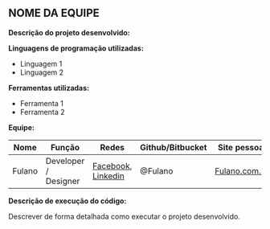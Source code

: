 ## NOME DA EQUIPE
**Descrição do projeto desenvolvido:** 

**Linguagens de programação utilizadas:**
- Linguagem 1
- Linguagem 2

**Ferramentas utilizadas:**
- Ferramenta 1
- Ferramenta 2

**Equipe:**

| Nome | Função | Redes | Github/Bitbucket | Site pessoal |
| ------------- | ------------- | ------------- | ------------- | ------------- | 
|  Fulano  | Developer / Designer  | [Facebook](https://www.facebook.com/MPBA), [Linkedin](https://br.linkedin.com/pub/MPBA) | @Fulano | [Fulano.com.br](http://https://mpba.mp.br/) | 

**Descrição de execução do código:** 

Descrever de forma detalhada como executar o projeto desenvolvido.

